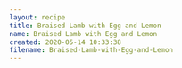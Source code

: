 ```yaml
---
layout: recipe
title: Braised Lamb with Egg and Lemon
name: Braised Lamb with Egg and Lemon
created: 2020-05-14 10:33:38
filename: Braised-Lamb-with-Egg-and-Lemon
---
```

